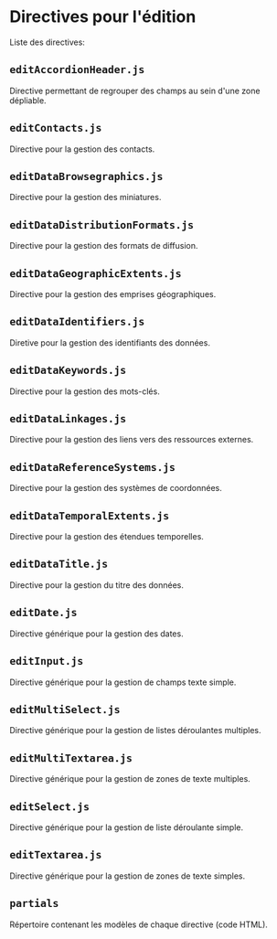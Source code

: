 # Directives pour l'édition

Liste des directives:

## ``editAccordionHeader.js``

Directive permettant de regrouper des champs au sein d'une zone dépliable.

## ``editContacts.js``

Directive pour la gestion des contacts.

## ``editDataBrowsegraphics.js``

Directive pour la gestion des miniatures.

## ``editDataDistributionFormats.js``

Directive pour la gestion des formats de diffusion.

## ``editDataGeographicExtents.js``

Directive pour la gestion des emprises géographiques.

## ``editDataIdentifiers.js``

Diretive pour la gestion des identifiants des données.

## ``editDataKeywords.js``

Directive pour la gestion des mots-clés.

## ``editDataLinkages.js``

Directive pour la gestion des liens vers des ressources externes.

## ``editDataReferenceSystems.js``

Directive pour la gestion des systèmes de coordonnées.

## ``editDataTemporalExtents.js``

Directive pour la gestion des étendues temporelles.

## ``editDataTitle.js``

Directive pour la gestion du titre des données.

## ``editDate.js``

Directive générique pour la gestion des dates.

## ``editInput.js``

Directive générique pour la gestion de champs texte simple.

## ``editMultiSelect.js``

Directive générique pour la gestion de listes déroulantes multiples.

## ``editMultiTextarea.js``

Directive générique pour la gestion de zones de texte multiples.

## ``editSelect.js``

Directive générique pour la gestion de liste déroulante simple.

## ``editTextarea.js``

Directive générique pour la gestion de zones de texte simples.

## ``partials``

Répertoire contenant les modèles de chaque directive (code HTML).
